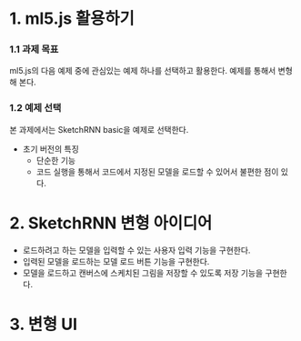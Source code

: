 # 1. ml5.js 활용하기
### 1.1 과제 목표
ml5.js의 다음 예제 중에 관심있는 예제 하나를 선택하고 활용한다. 
예제를 통해서 변형해 본다. 

### 1.2 예제 선택
본 과제에서는 SketchRNN basic을 예제로 선택한다. 

- 초기 버전의 특징
  * 단순한 기능
  * 코드 실행을 통해서 코드에서 지정된 모델을 로드할 수 있어서 불편한 점이 있다. 

# 2. SketchRNN 변형 아이디어 
  * 로드하려고 하는 모델을 입력할 수 있는 사용자 입력 기능을 구현한다. 
  * 입력된 모델을 로드하는 모델 로드 버튼 기능을 구현한다. 
  * 모델을 로드하고 캔버스에 스케치된 그림을 저장할 수 있도록 저장 기능을 구현한다. 


# 3. 변형 UI 
